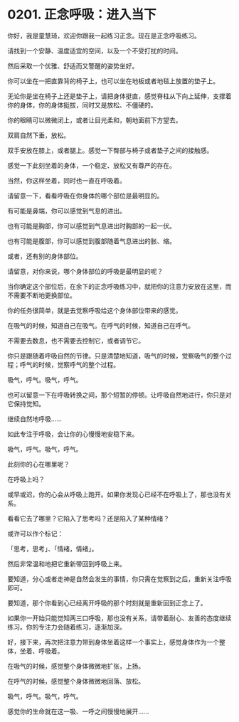 # 0201. 正念呼吸：进入当下

你好，我是童慧琦，欢迎你跟我一起练习正念。现在是正念呼吸练习。

请找到一个安静、温度适宜的空间，以及一个不受打扰的时间。

然后采取一个优雅、舒适而又警醒的姿势坐好。

你可以坐在一把直靠背的椅子上，也可以坐在地板或者地毯上放置的垫子上。

无论你是坐在椅子上还是垫子上，请把身体挺直，感觉脊柱从下向上延伸，支撑着你的身体，你的身体挺拔，同时又是放松、不僵硬的。

你的眼睛可以微微闭上，或者让目光柔和，朝地面前下方望去。

双肩自然下垂，放松。

双手安放在膝上，或者腿上。感觉一下臀部与椅子或者垫子之间的接触感。

感觉一下此刻坐着的身体，一个稳定、放松又有尊严的存在。

当然，你这样坐着，同时也一直在呼吸着。

请留意一下，看看呼吸在你身体的哪个部位是最明显的。

有可能是鼻端，你可以感觉到气息的进出。

也有可能是胸部，你可以感觉到气息进出时胸部的一起一伏。

也有可能是腹部，你可以感觉到腹部随着气息进出的胀、缩。

或者，还有别的身体部位。

请留意，对你来说，哪个身体部位的呼吸是最明显的呢？

当你确定这个部位后，在余下的正念呼吸练习中，就把你的注意力安放在这里，而不需要不断地更换部位。

你的任务很简单，就是去觉察呼吸给这个身体部位带来的感觉。

在吸气的时候，知道自己在吸气。在呼气的时候，知道自己在呼气。

不需要去数息，也不需要去控制它，或者调节它。

你只是跟随着呼吸自然的节律。只是清楚地知道，吸气的时候，觉察吸气的整个过程；呼气的时候，觉察呼气的整个过程。

吸气，呼气。吸气，呼气。

也可以留意一下在呼吸转换之间，那个短暂的停顿。让呼吸自然地进行，你只是对它保持觉知。

继续自然地呼吸……

如此专注于呼吸，会让你的心慢慢地安稳下来。

吸气，呼气。吸气，呼气。

此刻你的心在哪里呢？

在呼吸上吗？

或早或迟，你的心会从呼吸上跑开。如果你发现心已经不在呼吸上了，那也没有关系。

看看它去了哪里？它陷入了思考吗？还是陷入了某种情绪？

或许可以作个标记：

「思考，思考」、「情绪，情绪」。

然后非常温和地把它重新带回到呼吸上来。

要知道，分心或者走神是自然会发生的事情，你只需在觉察到之后，重新关注呼吸即可。

要知道，那个你看到心已经离开呼吸的那个时刻就是重新回到正念上了。

如果你一开始只能觉知两三口呼吸，那也没有关系，请带着耐心、友善的态度继续练习。你的专注力会随着练习，逐渐加深。

好，接下来，再次把注意力带到身体坐着这样一个事实上，感觉身体作为一个整体，坐着、呼吸着。

在吸气的时候，感觉整个身体微微地扩张，上扬。

在呼气的时候，感觉整个身体微微地回落、放松。

吸气，呼气。吸气，呼气。

感觉你的生命就在这一吸、一呼之间慢慢地展开……

